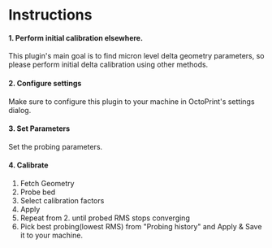 # Instructions

#### 1. **Perform initial calibration elsewhere.**
This plugin's main goal is to find micron level delta geometry parameters, so please perform initial delta calibration using other methods.

#### 2. **Configure settings**
Make sure to configure this plugin to your machine in OctoPrint's settings dialog.

#### 3. **Set Parameters**
Set the probing parameters.

#### 4. **Calibrate**
1. Fetch Geometry
2. Probe bed
3. Select calibration factors
4. Apply
5. Repeat from 2. until probed RMS stops converging
6. Pick best probing(lowest RMS) from "Probing history" and Apply & Save it to your machine.
